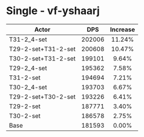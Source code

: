 # Single - vf-yshaarj
| Actor | DPS | Increase |
|---|:---:|:---:|
|T31-2_4-set|202006|11.24%|
|T29-2-set+T31-2-set|200608|10.47%|
|T30-2-set+T31-2-set|199101|9.64%|
|T29-2_4-set|195362|7.58%|
|T31-2-set|194694|7.21%|
|T30-2_4-set|193703|6.67%|
|T29-2-set+T30-2-set|193226|6.41%|
|T29-2-set|187771|3.40%|
|T30-2-set|186578|2.75%|
|Base|181593|0.00%|
